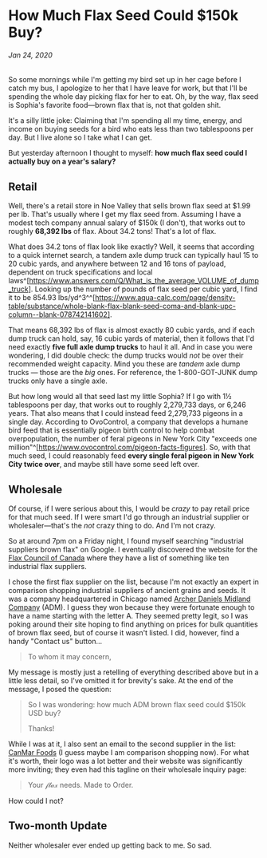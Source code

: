 # How Much Flax Seed Could $150k Buy?
###### Jan 24, 2020

So some mornings while I'm getting my bird set up in her cage before I catch my bus, I apologize to her that I have leave for work, but that I'll be spending the whole day picking flax for her to eat. Oh, by the way, flax seed is Sophia's favorite food—brown flax that is, not that golden shit.

It's a silly little joke: Claiming that I'm spending all my time, energy, and income on buying seeds for a bird who eats less than two tablespoons per day. But I live alone so I take what I can get.

But yesterday afternoon I thought to myself: **how much flax seed could I actually buy on a year's salary?**


## Retail

Well, there's a retail store in Noe Valley that sells brown flax seed at $1.99 per lb. That's usually where I get my flax seed from. Assuming I have a modest tech company annual salary of $150k (I don't), that works out to roughly **68,392 lbs** of flax. About 34.2 tons! That's a lot of flax.

What does 34.2 tons of flax look like exactly? Well, it seems that according to a quick internet search, a tandem axle dump truck can typically haul 15 to 20 cubic yards, and anywhere between 12 and 16 tons of payload, dependent on truck specifications and local laws^[https://www.answers.com/Q/What_is_the_average_VOLUME_of_dump_truck]. Looking up the number of pounds of flax seed per cubic yard, I find it to be 854.93 lbs/yd^3^^[https://www.aqua-calc.com/page/density-table/substance/whole-blank-flax-blank-seed-coma-and-blank-upc-column--blank-078742141602].

That means 68,392 lbs of flax is almost exactly 80 cubic yards, and if each dump truck can hold, say, 16 cubic yards of material, then it follows that I'd need exactly **five full axle dump trucks** to haul it all. And in case you were wondering, I did double check: the dump trucks would _not_ be over their recommended weight capacity. Mind you these are _tandem_ axle dump trucks — those are the _big_ ones. For reference, the 1-800-GOT-JUNK dump trucks only have a single axle.

But how long would all that seed last my little Sophia? If I go with 1½ tablespoons per day, that works out to roughly 2,279,733 days, or 6,246 years. That also means that I could instead feed 2,279,733 pigeons in a single day. According to OvoControl, a company that develops a humane bird feed that is essentially pigeon birth control to help combat overpopulation, the number of feral pigeons in New York City "exceeds one million"^[https://www.ovocontrol.com/pigeon-facts-figures]. So, with that much seed, I could reasonably feed **every single feral pigeon in New York City twice over**, and maybe still have some seed left over.


## Wholesale

Of course, if I were serious about this, I would be _crazy_ to pay retail price for that much seed. If I were smart I'd go through an industrial supplier or wholesaler—that's the _not_ crazy thing to do. And I'm not crazy.

So at around 7pm on a Friday night, I found myself searching "industrial suppliers brown flax" on Google. I eventually discovered the website for the [Flax Council of Canada](https://flaxcouncil.ca/) where they have a list of something like ten industrial flax suppliers.

I chose the first flax supplier on the list, because I'm not exactly an expert in comparison shopping industrial suppliers of ancient grains and seeds. It was a company headquartered in Chicago named [Archer Daniels Midland Company](https://www.adm.com/) (ADM). I guess they won because they were fortunate enough to have a name starting with the letter A. They seemed pretty legit, so I was poking around their site hoping to find anything on prices for bulk quantities of brown flax seed, but of course it wasn't listed. I did, however, find a handy "Contact us" button...

> To whom it may concern,

My message is mostly just a retelling of everything described above but in a little less detail, so I've omitted it for brevity's sake. At the end of the message, I posed the question:

> So I was wondering: how much ADM brown flax seed could $150k USD buy?
>
> Thanks!

While I was at it, I also sent an email to the second supplier in the list: [CanMar Foods](https://canmarfoods.com/) (I guess maybe I am comparison shopping now). For what it's worth, their logo was a lot better and their website was significantly more inviting; they even had this tagline on their wholesale inquiry page:

> Your 𝒻𝓁𝒶𝓍 needs. Made to Order.

How could I not?


## Two-month Update

Neither wholesaler ever ended up getting back to me. So sad.
